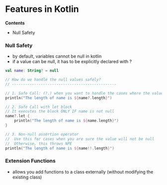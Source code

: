 # Features in Kotlin

**Contents**
* Null Safety


### Null Safety
* by default, variables cannot be null in kotlin
* if a value can be null, it has to be explicitly declared with ?
```kotlin
val name: String? = null

// How do we handle the null values safely?
// -----------------------------------------------

// 1. Safe Call: (?.) when you want to handle the cases where the value can be null
println("The length of name is ${name?.length}")

// 2. Safe Call with let block
// It executes the block ONLY IF name is not null
name?.let {
    println("The length of name is ${name.length}")
}

// 3. Non-null assertion operator
//  Use this for cases when you are sure the value will not be null
//  Otherwise, this throws NPE
println("The length of name is ${name!!.length}")

```


### Extension Functions
* allows you add functions to a class externally (without modifying the existing class)
